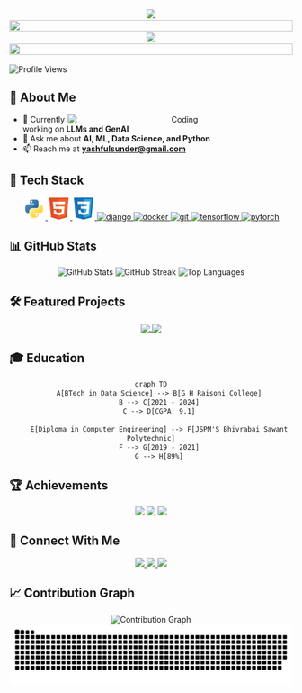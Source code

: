 <!-- Header Animation & Image -->
<div align="center">
  <img src="https://readme-typing-svg.herokuapp.com/?lines=Hi+👋+I'm+Yashashree+Fulsundar;Data+Science+Professional;AI+%26+ML+Enthusiast&center=true&width=380&height=50&color=2D9CDB">

  <!-- New AI-themed banner -->
  <img src="https://i.imgur.com/dBaSKWF.gif" height="20" width="100%">
  
  <img src="https://media.giphy.com/media/v1.Y2lkPTc5MGI3NjExNmZiOTMzYTE4YjZkYTUyYjc2ZGY5ZDRhZGRmZjEzM2QzZGE3YzM2MyZlcD12MV9pbnRlcm5hbF9naWZzX2dpZklkJmN0PXM/f3iwJFOVOwuy7K6FFw/giphy.gif" width="600px">
  
  <img src="https://i.imgur.com/dBaSKWF.gif" height="20" width="100%">
</div>

<!-- Profile Views Counter -->
<p align="left"> 
  <img src="https://komarev.com/ghpvc/?username=YourUsername&label=Profile%20views&color=0e75b6&style=flat" alt="Profile Views"> 
</p>

<!-- About Me Section -->
## 💫 About Me
<div align="center">
  <img align="right" alt="Coding" width="400" src="https://user-images.githubusercontent.com/74038190/229223263-cf2e4b07-2615-4f87-9c38-e37600f8381a.gif">
</div>

- 🌱 Currently working on **LLMs and GenAI**
- 💬 Ask me about **AI, ML, Data Science, and Python**
- 📫 Reach me at **yashfulsunder@gmail.com**

<!-- Tech Stack Section with Animations -->
## 🚀 Tech Stack
<div align="center">
  
  <!-- Programming Languages -->
  <a href="#" target="_blank"> 
    <img src="https://raw.githubusercontent.com/devicons/devicon/master/icons/python/python-original.svg" alt="python" width="40" height="40"/> 
  </a>
  <a href="#" target="_blank"> 
    <img src="https://raw.githubusercontent.com/devicons/devicon/master/icons/html5/html5-original.svg" alt="html5" width="40" height="40"/> 
  </a>
  <a href="#" target="_blank"> 
    <img src="https://raw.githubusercontent.com/devicons/devicon/master/icons/css3/css3-original.svg" alt="css3" width="40" height="40"/> 
  </a>

  <!-- Frameworks & Tools -->
  <a href="#" target="_blank">
    <img src="https://www.vectorlogo.zone/logos/djangoproject/djangoproject-icon.svg" alt="django" width="40" height="40"/>
  </a>
  <a href="#" target="_blank">
    <img src="https://www.vectorlogo.zone/logos/docker/docker-icon.svg" alt="docker" width="40" height="40"/>
  </a>
  <a href="#" target="_blank">
    <img src="https://www.vectorlogo.zone/logos/git-scm/git-scm-icon.svg" alt="git" width="40" height="40"/>
  </a>

  <!-- AI/ML Tools -->
  <a href="#" target="_blank">
    <img src="https://www.vectorlogo.zone/logos/tensorflow/tensorflow-icon.svg" alt="tensorflow" width="40" height="40"/>
  </a>
  <a href="#" target="_blank">
    <img src="https://www.vectorlogo.zone/logos/pytorch/pytorch-icon.svg" alt="pytorch" width="40" height="40"/>
  </a>
</div>

<!-- GitHub Stats with Animations -->
## 📊 GitHub Stats
<div align="center">
  <img src="https://github-readme-stats.vercel.app/api?username=YourUsername&show_icons=true&theme=radical" alt="GitHub Stats" />
  
  <img src="https://github-readme-streak-stats.herokuapp.com/?user=YourUsername&theme=radical" alt="GitHub Streak" />
  
  <img src="https://github-readme-stats.vercel.app/api/top-langs/?username=YourUsername&layout=compact&theme=radical" alt="Top Languages" />
</div>

<!-- Projects Section with Custom Cards -->
## 🛠️ Featured Projects
<div align="center">
  <a href="https://github.com/YourUsername/DocAssistBot">
    <img align="center" src="https://github-readme-stats.vercel.app/api/pin/?username=YourUsername&repo=DocAssistBot&theme=radical" />
  </a>
  <a href="https://github.com/YourUsername/CADCare">
    <img align="center" src="https://github-readme-stats.vercel.app/api/pin/?username=YourUsername&repo=CADCare&theme=radical" />
  </a>
</div>

<!-- Education Section with Timeline -->
## 🎓 Education
<div align="center">
  
```mermaid
graph TD
    A[BTech in Data Science] --> B[G H Raisoni College]
    B --> C[2021 - 2024]
    C --> D[CGPA: 9.1]
    
    E[Diploma in Computer Engineering] --> F[JSPM'S Bhivrabai Sawant Polytechnic]
    F --> G[2019 - 2021]
    G --> H[89%]
```

</div>

<!-- Achievements Section with Custom Badges -->
## 🏆 Achievements
<div align="center">
  <img src="https://img.shields.io/badge/Springer-Publication-blue?style=for-the-badge&logo=springer&logoColor=white" />
  <img src="https://img.shields.io/badge/Code_Vista_3.0-Winner-gold?style=for-the-badge" />
  <img src="https://img.shields.io/badge/Python_BootCamp-Completed-success?style=for-the-badge&logo=python&logoColor=white" />
</div>

<!-- Connect Section with Animated Badges -->
## 🤝 Connect With Me
<div align="center">
  <a href="mailto:yashfulsunder@gmail.com">
    <img src="https://img.shields.io/badge/Gmail-D14836?style=for-the-badge&logo=gmail&logoColor=white" />
  </a>
  <a href="https://www.linkedin.com/in/YourLinkedIn">
    <img src="https://img.shields.io/badge/LinkedIn-0077B5?style=for-the-badge&logo=linkedin&logoColor=white" />
  </a>
  <a href="https://github.com/YourUsername">
    <img src="https://img.shields.io/badge/GitHub-100000?style=for-the-badge&logo=github&logoColor=white" />
  </a>
</div>

<!-- Activity Graph -->
## 📈 Contribution Graph
<div align="center">
  <img src="https://activity-graph.herokuapp.com/graph?username=YourUsername&theme=radical" alt="Contribution Graph">
</div>

<!-- Snake Animation -->
<div align="center">
  <img src="https://raw.githubusercontent.com/platane/platane/output/github-contribution-grid-snake.svg" alt="snake">
</div>
